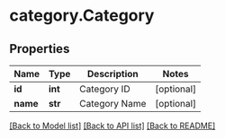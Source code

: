 # category.Category

## Properties
Name | Type | Description | Notes
------------ | ------------- | ------------- | -------------
**id** | **int** | Category ID | [optional] 
**name** | **str** | Category Name | [optional] 

[[Back to Model list]](../README.md#documentation-for-models) [[Back to API list]](../README.md#documentation-for-api-endpoints) [[Back to README]](../README.md)


